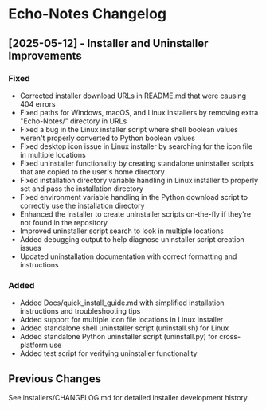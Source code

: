 # Echo-Notes Changelog

## [2025-05-12] - Installer and Uninstaller Improvements

### Fixed
- Corrected installer download URLs in README.md that were causing 404 errors
- Fixed paths for Windows, macOS, and Linux installers by removing extra "Echo-Notes/" directory in URLs
- Fixed a bug in the Linux installer script where shell boolean values weren't properly converted to Python boolean values
- Fixed desktop icon issue in Linux installer by searching for the icon file in multiple locations
- Fixed uninstaller functionality by creating standalone uninstaller scripts that are copied to the user's home directory
- Fixed installation directory variable handling in Linux installer to properly set and pass the installation directory
- Fixed environment variable handling in the Python download script to correctly use the installation directory
- Enhanced the installer to create uninstaller scripts on-the-fly if they're not found in the repository
- Improved uninstaller script search to look in multiple locations
- Added debugging output to help diagnose uninstaller script creation issues
- Updated uninstallation documentation with correct formatting and instructions

### Added
- Added Docs/quick_install_guide.md with simplified installation instructions and troubleshooting tips
- Added support for multiple icon file locations in Linux installer
- Added standalone shell uninstaller script (uninstall.sh) for Linux
- Added standalone Python uninstaller script (uninstall.py) for cross-platform use
- Added test script for verifying uninstaller functionality

## Previous Changes

See installers/CHANGELOG.md for detailed installer development history.